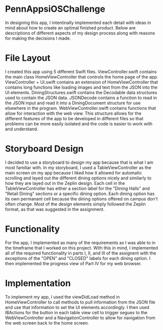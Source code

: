 # PennAppsiOSChallenge

In designing this app, I intentinally implemented each detail with ideas in mind about how to create an optimal finished product. Below are descriptions of different aspects of my design process along with reasons for making the decisions I made.

# File Layout

I created this app using 5 different Swift files. ViewController.swift contains the main class HomeViewController that controls the home page of the app. ViewController + UI.swift contains an extension of HomeViewController that contains long functions like loading images and text from the JSON into the UI elements. DiningStructures.swift contains the Decodable data structures used to contain the JSON data. JSONDecode contains a function to read in the JSON input and read it into a DiningDocument structure for use elsewhere in the program. WebViewController.swift contains functions that allow for interaction with the web view. This structure allows for the different features of the app to be developed in different files so that problems can be more easily isolated and the code is easier to work with and understand.

# Storyboard Design

I decided to use a storyboard to design my app because that is what I am most familiar with. In my storyboard, I used a TableViewController as the main screen on my app because I liked how it allowed for automatic scrolling and layed out the different dining options nicely and similarly to how they are layed out in the Zeplin design. Each cell in the TableViewController has either a section label for the "Dining Halls" and "Retail Dining" sections or a specific dining option. Each dining option has its own permanant cell because the dining options offered on campus don't often change. Most of the design elements simply followed the Zeplin format, as that was suggested in the assignment.

# Functionality

For the app, I implemented as many of the requirements as I was able to in the timeframe that I worked on this project. With this in mind, I implemented all of the required functionality in parts I, II, and III of the assignent with the exceptions of the "OPEN" and "CLOSED" labels for each dining option. I then implemented the progress view of Part IV for my web browser.

# Implementation

To implement my app, I used the viewDidLoad method in HomeViewController to call methods to pull information from the JSON file and use that information to set the UI elements accordingly. I then used IBActions for the button in each table view cell to trigger segues to the WebViewController and a NavigationController to allow for navigation from the web screen back to the home screen.
